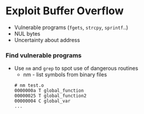 # Exploit Buffer Overflow

* Vulnerable programs (`fgets`, `strcpy`, `sprintf`..)
* NUL bytes
* Uncertainty about address

### Find vulnerable programs
* Use `nm` and `grep` to spot use of dangerous routines
    * nm - list symbols from binary files
    ```
    # nm test.o
    0000000a T global_function
    00000025 T global_function2
    00000004 C global_var
    ...
    ```
